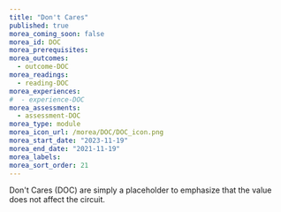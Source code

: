 ```yaml
---
title: "Don't Cares"
published: true
morea_coming_soon: false
morea_id: DOC
morea_prerequisites:
morea_outcomes:
  - outcome-DOC
morea_readings:
  - reading-DOC
morea_experiences:
#  - experience-DOC
morea_assessments:
  - assessment-DOC
morea_type: module
morea_icon_url: /morea/DOC/DOC_icon.png
morea_start_date: "2023-11-19"
morea_end_date: "2021-11-19"
morea_labels:
morea_sort_order: 21
---
```


Don't Cares (DOC) are simply a placeholder to emphasize that the value does not affect the circuit.
